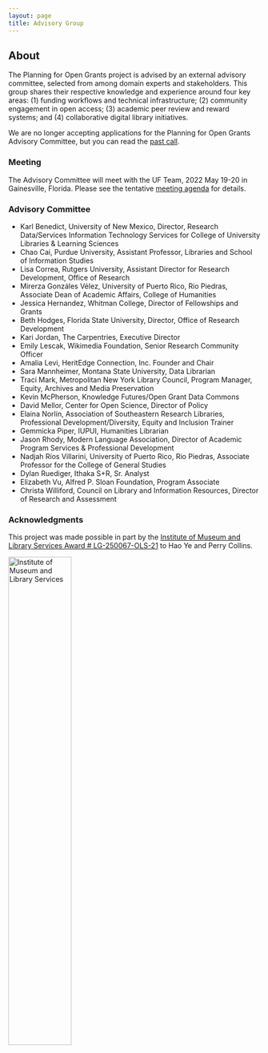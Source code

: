 ```yaml
---
layout: page
title: Advisory Group
---
```


## About

The Planning for Open Grants project is advised by an external advisory committee, selected from among domain experts and stakeholders. This group shares their respective knowledge and experience around four key areas: (1) funding workflows and technical infrastructure; (2) community engagement in open access; (3) academic peer review and reward systems; and (4) collaborative digital library initiatives.

We are no longer accepting applications for the Planning for Open Grants Advisory Committee, but you can read the [past call](call-for-participation).

### Meeting

The Advisory Committee will meet with the UF Team, 2022 May 19-20 in Gainesville, Florida. Please see the tentative [meeting agenda](advisors-meeting-agenda) for details.

### Advisory Committee

* Karl Benedict, University of New Mexico, Director, Research Data/Services Information Technology Services for College of
 University Libraries & Learning Sciences
* Chao Cai, Purdue University, Assistant Professor, Libraries and School of Information Studies
* Lisa Correa, Rutgers University, Assistant Director for Research Development, Office of Research
* Mirerza Gonzáles Vélez, University of Puerto Rico, Rio Piedras, Associate Dean of Academic Affairs,
 College of Humanities
* Jessica Hernandez, Whitman College, Director of Fellowships and Grants
* Beth Hodges, Florida State University, Director, Office of Research Development
* Kari Jordan, The Carpentries, Executive Director
* Emily Lescak, Wikimedia Foundation, Senior Research Community Officer
* Amalia Levi, HeritEdge Connection, Inc. Founder and Chair
* Sara Mannheimer, Montana State University, Data Librarian
* Traci Mark, Metropolitan New York Library Council, Program Manager, Equity, Archives and Media Preservation
* Kevin McPherson, Knowledge Futures/Open Grant Data Commons
* David Mellor, Center for Open Science, Director of Policy
* Elaina Norlin, Association of Southeastern Research Libraries, Professional Development/Diversity, Equity and Inclusion Trainer
* Gemmicka Piper, IUPUI, Humanities Librarian
* Jason Rhody, Modern Language Association, Director of Academic Program Services & Professional Development
* Nadjah Ríos Villarini, University of Puerto Rico, Rio Piedras, Associate Professor for the College of General Studies
* Dylan Ruediger, Ithaka S+R, Sr. Analyst
* Elizabeth Vu, Alfred P. Sloan Foundation, Program Associate
* Christa Williford, Council on Library and Information Resources, Director of Research and Assessment  

### Acknowledgments

This project was made possible in part by the [Institute of Museum and Library Services Award # LG-250067-OLS-21](https://www.imls.gov/grants/awarded/lg-250067-ols-21) to Hao Ye and Perry Collins. 

<img src = "assets/imls_logo_black.jpg" width = "50%" alt = "Institute of Museum and Library Services">

